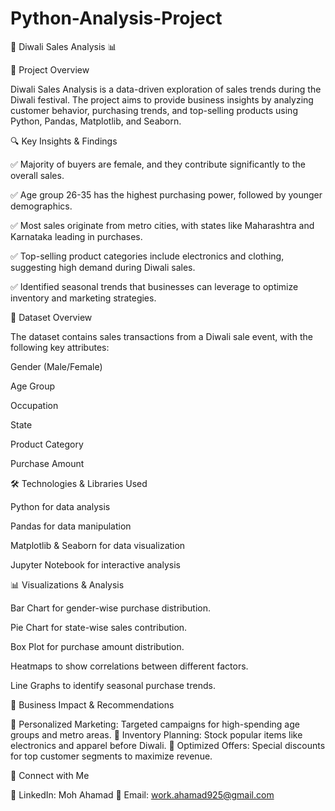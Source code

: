 # Python-Analysis-Project

🎇 Diwali Sales Analysis 📊

📖 Project Overview

Diwali Sales Analysis is a data-driven exploration of sales trends during the Diwali festival. The project aims to provide business insights by analyzing customer behavior, purchasing trends, and top-selling products using Python, Pandas, Matplotlib, and Seaborn.

🔍 Key Insights & Findings

✅ Majority of buyers are female, and they contribute significantly to the overall sales.

✅ Age group 26-35 has the highest purchasing power, followed by younger demographics.

✅ Most sales originate from metro cities, with states like Maharashtra and Karnataka leading in purchases.

✅ Top-selling product categories include electronics and clothing, suggesting high demand during Diwali sales.

✅ Identified seasonal trends that businesses can leverage to optimize inventory and marketing strategies.

📂 Dataset Overview

The dataset contains sales transactions from a Diwali sale event, with the following key attributes:

Gender (Male/Female)

Age Group

Occupation

State

Product Category

Purchase Amount

🛠️ Technologies & Libraries Used

Python for data analysis

Pandas for data manipulation

Matplotlib & Seaborn for data visualization

Jupyter Notebook for interactive analysis

📊 Visualizations & Analysis

Bar Chart for gender-wise purchase distribution.

Pie Chart for state-wise sales contribution.

Box Plot for purchase amount distribution.

Heatmaps to show correlations between different factors.

Line Graphs to identify seasonal purchase trends.

🎯 Business Impact & Recommendations

📌 Personalized Marketing: Targeted campaigns for high-spending age groups and metro areas.
📌 Inventory Planning: Stock popular items like electronics and apparel before Diwali.
📌 Optimized Offers: Special discounts for top customer segments to maximize revenue.

📢 Connect with Me

💼 LinkedIn: Moh Ahamad
📧 Email: work.ahamad925@gmail.com
